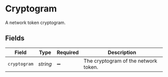 # Cryptogram

A network token cryptogram.


## Fields

| Field                                | Type                                 | Required                             | Description                          |
| ------------------------------------ | ------------------------------------ | ------------------------------------ | ------------------------------------ |
| `cryptogram`                         | *string*                             | :heavy_minus_sign:                   | The cryptogram of the network token. |